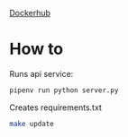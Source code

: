 [Dockerhub](https://hub.docker.com/r/heiss/port_datasafe)

# How to

Runs api service:

```bash
pipenv run python server.py
```

Creates requirements.txt

```bash
make update
```
